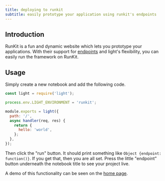 ```yaml
---
title: deploying to runkit
subtitle: easily prototype your application using runkit's endpoints
---
```


## Introduction

RunKit is a fun and dynamic website which lets you prototype your applications. With their support for [endpoints](https://runkit.com/docs/endpoint) and light's flexibility, you can easily run the framework on RunKit.

## Usage

Simply create a new notebook and add the following code.

```js
const light = require('light');

process.env.LIGHT_ENVIRONMENT = 'runkit';

module.exports = light({
  path: '/',
  async handler(req, res) {
    return {
      hello: 'world',
    };
  },
});
```

Then click the "run" button. It should print something like `Object {endpoint: function()}`. If you get that, then you are all set. Press the little "endpoint" button underneath the notebook title to see your project live.

A demo of this functionality can be seen on the [home page](/).

